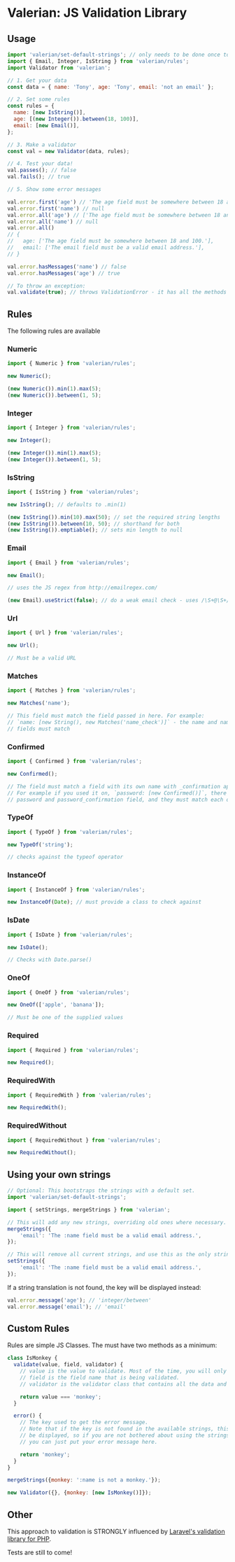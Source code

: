 # Valerian: JS Validation Library

## Usage

```javascript
import 'valerian/set-default-strings'; // only needs to be done once to setup the error messages
import { Email, Integer, IsString } from 'valerian/rules';
import Validator from 'valerian';

// 1. Get your data
const data = { name: 'Tony', age: 'Tony', email: 'not an email' };

// 2. Set some rules
const rules = { 
  name: [new IsString()],
  age: [(new Integer()).between(18, 100)],
  email: [new Email()],
};

// 3. Make a validator
const val = new Validator(data, rules);

// 4. Test your data!
val.passes(); // false
val.fails(); // true

// 5. Show some error messages

val.error.first('age') // 'The age field must be somewhere between 18 and 100.'
val.error.first('name') // null
val.error.all('age') // ['The age field must be somewhere between 18 and 100.']
val.error.all('name') // null
val.error.all()
// {
//   age: ['The age field must be somewhere between 18 and 100.'],
//   email: ['The email field must be a valid email address.'],
// }

val.error.hasMessages('name') // false
val.error.hasMessages('age') // true

// To throw an exception:
val.validate(true); // throws ValidationError - it has all the methods available to val.error (e.first('age'))
```

## Rules

The following rules are available

### Numeric

```javascript
import { Numeric } from 'valerian/rules';

new Numeric();

(new Numeric()).min(1).max(5);
(new Numeric()).between(1, 5);
```

### Integer

```javascript
import { Integer } from 'valerian/rules';

new Integer();

(new Integer()).min(1).max(5);
(new Integer()).between(1, 5);
```

### IsString

```javascript
import { IsString } from 'valerian/rules';

new IsString(); // defaults to .min(1)

(new IsString()).min(10).max(50); // set the required string lengths
(new IsString()).between(10, 50); // shorthand for both
(new IsString()).emptiable(); // sets min length to null
```

### Email

```javascript
import { Email } from 'valerian/rules';

new Email();

// uses the JS regex from http://emailregex.com/

(new Email).useStrict(false); // do a weak email check - uses /\S+@\S+/
```

### Url

```javascript
import { Url } from 'valerian/rules';

new Url();

// Must be a valid URL
```

### Matches

```javascript
import { Matches } from 'valerian/rules';

new Matches('name');

// This field must match the field passed in here. For example:
// `name: [new String(), new Matches('name_check')]` - the name and name_check 
// fields must match
```

### Confirmed

```javascript
import { Confirmed } from 'valerian/rules';

new Confirmed();

// The field must match a field with its own name with _confirmation appended.
// For example if you used it on, `password: [new Confirmed()]`, there must be a
// password and password_confirmation field, and they must match each other.
```

### TypeOf

```javascript
import { TypeOf } from 'valerian/rules';

new TypeOf('string');

// checks against the typeof operator
```

### InstanceOf

```javascript
import { InstanceOf } from 'valerian/rules';

new InstanceOf(Date); // must provide a class to check against
```

### IsDate

```javascript
import { IsDate } from 'valerian/rules';

new IsDate();

// Checks with Date.parse()
```

### OneOf

```javascript
import { OneOf } from 'valerian/rules';

new OneOf(['apple', 'banana']);

// Must be one of the supplied values
```

### Required

```javascript
import { Required } from 'valerian/rules';

new Required();
```

### RequiredWith

```javascript
import { RequiredWith } from 'valerian/rules';

new RequiredWith();
```

### RequiredWithout

```javascript
import { RequiredWithout } from 'valerian/rules';

new RequiredWithout();
```

## Using your own strings

```javascript
// Optional: This bootstraps the strings with a default set.
import 'valerian/set-default-strings';

import { setStrings, mergeStrings } from 'valerian';

// This will add any new strings, overriding old ones where necessary.
mergeStrings({
    'email': 'The :name field must be a valid email address.',
});

// This will remove all current strings, and use this as the only strings list
setStrings({
    'email': 'The :name field must be a valid email address.',
});
```

If a string translation is not found, the key will be displayed instead:

```javascript
val.error.message('age'); // 'integer/between'
val.error.message('email'); // 'email'
```

## Custom Rules

Rules are simple JS Classes. The must have two methods as a minimum:

```javascript
class IsMonkey {
  validate(value, field, validator) {
    // value is the value to validate. Most of the time, you will only need this.
    // field is the field name that is being validated.
    // validator is the validator class that contains all the data and rules under validation.

    return value === 'monkey';
  }

  error() {
    // The key used to get the error message.
    // Note that if the key is not found in the available strings, this key will 
    // be displayed, so if you are not bothered about using the strings functionality,
    // you can just put your error message here.

    return 'monkey';
  }
}

mergeStrings({monkey: ':name is not a monkey.'});

new Validator({}, {monkey: [new IsMonkey()]});
```

## Other

This approach to validation is STRONGLY influenced by [Laravel's validation library for PHP](https://laravel.com/docs/5.5/validation).

Tests are still to come!
